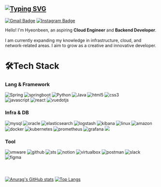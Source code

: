 [![Typing SVG](https://readme-typing-svg.demolab.com?font=Fira+Code&duration=3000&pause=200&color=1DC32D&multiline=true&repeat=false&width=435&lines=Hi;I'm+Been+:D)](https://git.io/typing-svg)
---
[![Gmail Badge](https://img.shields.io/badge/Gmail-d14836?style=flat-square&logo=Gmail&logoColor=white&link=mailto:hyeonbeen980804@gmail.com)](mailto:hyeonbeen980804@gmail.com)
[![Instagram Badge](https://img.shields.io/badge/Instagram-E4405F?style=flat-square&logo=Instagram&logoColor=white&link=https://www.instagram.com/hy25n_bin)](https://www.instagram.com/hy25n_bin)

Hello! I'm Hyeonbeen, an aspiring **Cloud Engineer** and **Backend Developer**. 
<br>
<br>
I am currently expanding my knowledge in infrastructure, cloud, and network-related areas. I aim to grow as a creative and innovative developer.

# 🛠️Tech Stack
### Lang & Framework
<div>
    <img alt="Spring" src ="https://img.shields.io/badge/Spring-6DB33F.svg?&style=for-the-badge&logo=Spring&logoColor=white"/>
    <img alt="springboot" src ="https://img.shields.io/badge/springboot-6DB33F.svg?&style=for-the-badge&logo=springboot&logoColor=white"/>
    <img alt="Python" src ="https://img.shields.io/badge/Python-3776AB.svg?&style=for-the-badge&logo=Python&logoColor=white"/>
    <img alt="Java" src ="https://img.shields.io/badge/Java-1E8CBE.svg?&style=for-the-badge&logo=Java&logoColor=white"/>
    <img alt="html5" src ="https://img.shields.io/badge/html5-E34F26.svg?&style=for-the-badge&logo=html5&logoColor=white"/>
    <img alt="css3" src ="https://img.shields.io/badge/css3-1572B6.svg?&style=for-the-badge&logo=css3&logoColor=white"/>
    <br>
    <img alt="javascript" src ="https://img.shields.io/badge/javascript-F7DF1E.svg?&style=for-the-badge&logo=javascript&logoColor=white"/>
    <img alt="react" src ="https://img.shields.io/badge/react-61DAFB.svg?&style=for-the-badge&logo=react&logoColor=white"/>
    <img alt="vuedotjs" src ="https://img.shields.io/badge/vue.js-4FC08D.svg?&style=for-the-badge&logo=vuedotjs&logoColor=white"/>
</div>

### Infra & DB
<div>
    <img alt="mysql" src ="https://img.shields.io/badge/mysql-4479A1.svg?&style=for-the-badge&logo=mysql&logoColor=white"/>
    <img alt="oracle" src ="https://img.shields.io/badge/oracle-F80000.svg?&style=for-the-badge&logo=oracle&logoColor=white"/>
    <img alt="elasticsearch" src ="https://img.shields.io/badge/elasticsearch-005571.svg?&style=for-the-badge&logo=elasticsearch&logoColor=white"/> 
    <img alt="logstash" src ="https://img.shields.io/badge/logstash-005571.svg?&style=for-the-badge&logo=logstash&logoColor=white"/> 
    <img alt="kibana" src ="https://img.shields.io/badge/kibana-005571.svg?&style=for-the-badge&logo=kibana&logoColor=white"/> 
    <img alt="linux" src ="https://img.shields.io/badge/linux-FCC624.svg?&style=for-the-badge&logo=linux&logoColor=white"/> 
    <img alt="amazon" src ="https://img.shields.io/badge/aws-FF9900.svg?&style=for-the-badge&logo=amazon&logoColor=white"/>
    <br>
    <img alt="docker" src ="https://img.shields.io/badge/docker-2496ED.svg?&style=for-the-badge&logo=docker&logoColor=white"/> 
    <img alt="kubernetes" src ="https://img.shields.io/badge/kubernetes-326CE5.svg?&style=for-the-badge&logo=kubernetes&logoColor=white"/>
    <img alt="prometheus" src ="https://img.shields.io/badge/prometheus-E6522C.svg?&style=for-the-badge&logo=prometheus&logoColor=white"/> 
    <img alt="grafana" src ="https://img.shields.io/badge/grafana-F46800.svg?&style=for-the-badge&logo=grafana&logoColor=white"/> 
    <img src="https://img.shields.io/badge/terraform-844FBA?style=for-the-badge&logo=terraform&logoColor=white">
</div>

### Tool
<div>
    <img alt="vmware" src="https://img.shields.io/badge/vmware-607078.svg?&style=for-the-badge&logo=vmware&logoColor=white"/> 
    <img alt="github" src ="https://img.shields.io/badge/github-181717.svg?&style=for-the-badge&logo=github&logoColor=white"/>
    <img alt="sts" src ="https://img.shields.io/badge/sts-6DB33F.svg?&style=for-the-badge&logo=spring&logoColor=white"/>
    <img alt="notion" src ="https://img.shields.io/badge/notion-000000.svg?&style=for-the-badge&logo=notion&logoColor=white"/>
    <img alt="virtualbox" src ="https://img.shields.io/badge/virtualbox-183A61.svg?&style=for-the-badge&logo=virtualbox&logoColor=white"/> 
    <img alt="postman" src ="https://img.shields.io/badge/postman-FF6C37.svg?&style=for-the-badge&logo=postman&logoColor=white"/> 
    <img alt="slack" src ="https://img.shields.io/badge/slack-4A154B.svg?&style=for-the-badge&logo=slack&logoColor=white"/> 
    <br>
    <img alt="figma" src ="https://img.shields.io/badge/figma-F24E1E.svg?&style=for-the-badge&logo=figma&logoColor=white"/>
</div>

<br>

# 
[![Anurag's GitHub stats](https://github-readme-stats.vercel.app/api?username=been980804)](https://github.com/anuraghazra/github-readme-stats)
[![Top Langs](https://github-readme-stats.vercel.app/api/top-langs/?username=been980804)](https://github.com/anuraghazra/github-readme-stats)


